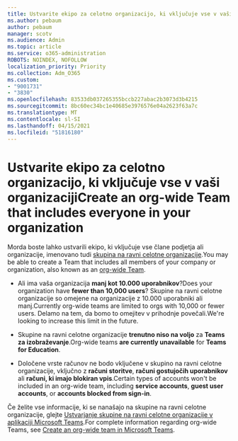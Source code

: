 ```yaml
---
title: Ustvarite ekipo za celotno organizacijo, ki vključuje vse v vaši organizaciji
ms.author: pebaum
author: pebaum
manager: scotv
ms.audience: Admin
ms.topic: article
ms.service: o365-administration
ROBOTS: NOINDEX, NOFOLLOW
localization_priority: Priority
ms.collection: Adm_O365
ms.custom:
- "9001731"
- "3830"
ms.openlocfilehash: 83533db037265355bccb227abac2b3073d3b4215
ms.sourcegitcommit: 8bc60ec34bc1e40685e3976576e04a2623f63a7c
ms.translationtype: MT
ms.contentlocale: sl-SI
ms.lasthandoff: 04/15/2021
ms.locfileid: "51816180"
---
```

# <a name="create-an-org-wide-team-that-includes-everyone-in-your-organization"></a><span data-ttu-id="40e4d-102">Ustvarite ekipo za celotno organizacijo, ki vključuje vse v vaši organizaciji</span><span class="sxs-lookup"><span data-stu-id="40e4d-102">Create an org-wide Team that includes everyone in your organization</span></span>

<span data-ttu-id="40e4d-103">Morda boste lahko ustvarili ekipo, ki vključuje vse člane podjetja ali organizacije, imenovano tudi [skupina na ravni celotne organizacije](https://docs.microsoft.com/microsoftteams/create-an-org-wide-team).</span><span class="sxs-lookup"><span data-stu-id="40e4d-103">You may be able to create a Team that includes all members of your company or organization, also known as an [org-wide Team](https://docs.microsoft.com/microsoftteams/create-an-org-wide-team).</span></span>

- <span data-ttu-id="40e4d-104">Ali ima vaša organizacija **manj kot 10.000 uporabnikov**?</span><span class="sxs-lookup"><span data-stu-id="40e4d-104">Does your organization have **fewer than 10,000 users**?</span></span> <span data-ttu-id="40e4d-105">Skupine na ravni celotne organizacije so omejene na organizacije z 10.000 uporabniki ali manj.</span><span class="sxs-lookup"><span data-stu-id="40e4d-105">Currently org-wide teams are limited to orgs with 10,000 or fewer users.</span></span> <span data-ttu-id="40e4d-106">Delamo na tem, da bomo to omejitev v prihodnje povečali.</span><span class="sxs-lookup"><span data-stu-id="40e4d-106">We're looking to increase this limit in the future.</span></span>

- <span data-ttu-id="40e4d-107">Skupine na ravni celotne organizacije **trenutno niso na voljo** za **Teams za izobraževanje**.</span><span class="sxs-lookup"><span data-stu-id="40e4d-107">Org-wide teams **are currently unavailable** for **Teams for Education**.</span></span>

- <span data-ttu-id="40e4d-108">Določene vrste računov ne bodo vključene v skupino na ravni celotne organizacije, vključno z **računi storitve**, **računi gostujočih uporabnikov** ali **računi, ki imajo blokiran vpis**.</span><span class="sxs-lookup"><span data-stu-id="40e4d-108">Certain types of accounts won't be included in an org-wide team, including **service accounts**, **guest user accounts**, or **accounts blocked from sign-in**.</span></span>

<span data-ttu-id="40e4d-109">Če želite vse informacije, ki se nanašajo na skupine na ravni celotne organizacije, glejte [Ustvarjanje skupine na ravni celotne organizacije v aplikaciji Microsoft Teams](https://docs.microsoft.com/microsoftteams/create-an-org-wide-team).</span><span class="sxs-lookup"><span data-stu-id="40e4d-109">For complete information regarding org-wide Teams, see [Create an org-wide team in Microsoft Teams](https://docs.microsoft.com/microsoftteams/create-an-org-wide-team).</span></span> 

